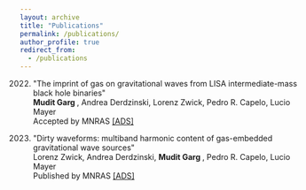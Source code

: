 ```yaml
---
layout: archive
title: "Publications"
permalink: /publications/
author_profile: true
redirect_from: 
  - /publications
---
```


2022. "The imprint of gas on gravitational waves from LISA intermediate-mass black hole binaries"<br>
<b> Mudit Garg </b>, Andrea Derdzinski, Lorenz Zwick, Pedro R. Capelo, Lucio Mayer<br>
Accepted by MNRAS <a href = "https://ui.adsabs.harvard.edu/abs/2022arXiv220605292G/abstract" > [ADS] </a>

2022. "Dirty waveforms: multiband harmonic content of gas-embedded gravitational wave sources"<br>
Lorenz Zwick, Andrea Derdzinski, <b> Mudit Garg </b>, Pedro R. Capelo, Lucio Mayer<br>
Published by MNRAS <a href = "https://ui.adsabs.harvard.edu/abs/2022arXiv220605292G/abstract" > [ADS] </a>
